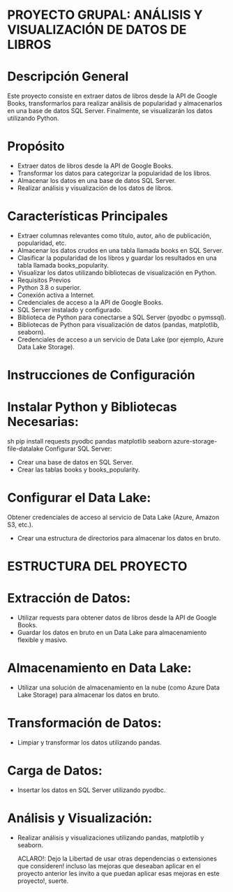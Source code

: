 # PROYECTO GRUPAL: ANÁLISIS Y VISUALIZACIÓN DE DATOS DE LIBROS
# Descripción General
Este proyecto consiste en extraer datos de libros desde la API de Google Books, transformarlos para realizar análisis de popularidad y almacenarlos en una base de datos SQL Server. Finalmente, se visualizarán los datos utilizando Python.

# Propósito
- Extraer datos de libros desde la API de Google Books.
- Transformar los datos para categorizar la popularidad de los libros.
- Almacenar los datos en una base de datos SQL Server.
- Realizar análisis y visualización de los datos de libros.

# Características Principales
- Extraer columnas relevantes como título, autor, año de publicación, popularidad, etc.
- Almacenar los datos crudos en una tabla llamada books en SQL Server.
- Clasificar la popularidad de los libros y guardar los resultados en una tabla llamada books_popularity.
- Visualizar los datos utilizando bibliotecas de visualización en Python.
- Requisitos Previos
- Python 3.8 o superior.
- Conexión activa a Internet.
- Credenciales de acceso a la API de Google Books.
- SQL Server instalado y configurado.
- Biblioteca de Python para conectarse a SQL Server (pyodbc o pymssql).
- Bibliotecas de Python para visualización de datos (pandas, matplotlib, seaborn).
- Credenciales de acceso a un servicio de Data Lake (por ejemplo, Azure Data Lake Storage).
# Instrucciones de Configuración
# Instalar Python y Bibliotecas Necesarias:

sh
pip install requests pyodbc pandas matplotlib seaborn azure-storage-file-datalake
Configurar SQL Server:

- Crear una base de datos en SQL Server.
- Crear las tablas books y books_popularity.
  
# Configurar el Data Lake:
Obtener credenciales de acceso al servicio de Data Lake (Azure, Amazon S3, etc.).
- Crear una estructura de directorios para almacenar los datos en bruto.
# ESTRUCTURA DEL PROYECTO
# Extracción de Datos:
- Utilizar requests para obtener datos de libros desde la API de Google Books.
- Guardar los datos en bruto en un Data Lake para almacenamiento flexible y masivo.

# Almacenamiento en Data Lake:
- Utilizar una solución de almacenamiento en la nube (como Azure Data Lake Storage) para almacenar los datos en bruto.

# Transformación de Datos:
- Limpiar y transformar los datos utilizando pandas.

# Carga de Datos:
- Insertar los datos en SQL Server utilizando pyodbc.

# Análisis y Visualización:
- Realizar análisis y visualizaciones utilizando pandas, matplotlib y seaborn.

  ACLARO!: Dejo la Libertad de usar otras dependencias o extensiones que consideren! incluso las mejoras que deseaban aplicar en el proyecto anterior les invito a que puedan aplicar esas mejoras en este proyecto!, suerte. 
